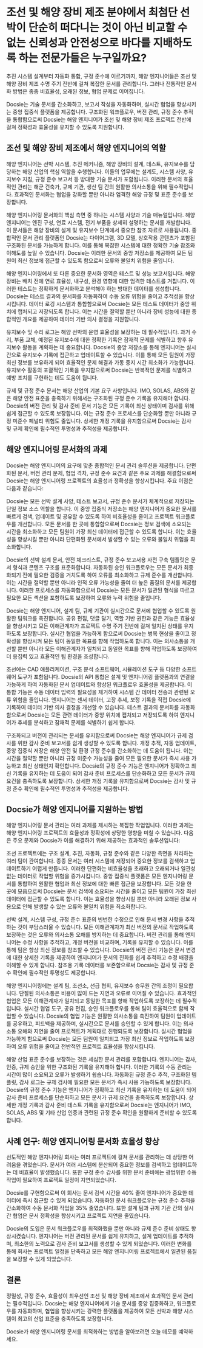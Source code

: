 # 조선 및 해양 장비 제조 분야에서 최첨단 선박이 단순히 떠다니는 것이 아닌 비교할 수 없는 신뢰성과 안전성으로 바다를 지배하도록 하는 전문가들은 누구일까요?

추진 시스템 설계부터 자동화 통합, 규정 준수에 이르기까지, 해양 엔지니어들은 조선 및 해양 장비 제조 수명 주기 전반에 걸쳐 복잡한 문서를 관리합니다. 그러나 전통적인 문서화 방법은 종종 비효율성, 오래된 정보, 협업 문제로 이어집니다.

Docsie는 기술 문서를 간소화하고, 보고서 작성을 자동화하며, 실시간 협업을 향상시키는 중앙 집중식 플랫폼을 제공합니다. 구조화된 워크플로우, 버전 관리, 규정 준수 추적을 통합함으로써 Docsie는 해양 엔지니어가 조선 및 해양 장비 제조 프로젝트 전반에 걸쳐 정확성과 효율성을 유지할 수 있도록 지원합니다.

## 조선 및 해양 장비 제조에서 해양 엔지니어의 역할

해양 엔지니어는 선박 시스템, 추진 메커니즘, 해양 장비의 설계, 테스트, 유지보수를 담당하는 해양 산업의 핵심 역할을 수행합니다. 이들의 업무에는 설계도, 시스템 사양, 유지보수 지침, 규정 준수 보고서 등 방대한 기술 문서가 포함됩니다. 이러한 문서의 효율적인 관리는 해군 건축가, 규제 기관, 생산 팀 간의 원활한 의사소통을 위해 필수적입니다. 효과적인 문서화는 협업을 강화할 뿐만 아니라 엄격한 해양 규정 및 표준 준수를 보장합니다.

해양 엔지니어링 문서화의 핵심 측면 중 하나는 시스템 사양과 기술 매뉴얼입니다. 해양 엔지니어는 엔진 구성, 연료 시스템, 전기 부품을 상세히 설명하는 문서를 개발합니다. 이 문서들은 해양 장비의 설계 및 유지보수 단계에서 중요한 참조 자료로 사용됩니다. 종합적인 문서 관리 플랫폼인 Docsie는 다이어그램, 3D 모델, 상호작용 콘텐츠가 포함된 구조화된 문서를 가능하게 합니다. 이를 통해 복잡한 시스템에 대한 정확한 기술 참조와 이해도를 높일 수 있습니다. Docsie는 이러한 문서의 중앙 저장소를 제공하여 모든 팀원이 최신 정보에 접근할 수 있도록 함으로써 오류와 불일치 위험을 줄입니다.

해양 엔지니어링에서 또 다른 중요한 문서화 영역은 테스트 및 성능 보고서입니다. 해양 장비는 배치 전에 연료 효율성, 내구성, 환경 영향에 대한 엄격한 테스트를 거칩니다. 이러한 테스트는 정확하게 문서화하고 분석해야 하는 방대한 데이터를 생성합니다. Docsie는 테스트 결과의 문서화를 자동화하여 수동 오류 위험을 줄이고 추적성을 향상시킵니다. 데이터 로깅 시스템과 통합함으로써 Docsie는 모든 테스트 데이터가 중앙 위치에 캡처되고 저장되도록 합니다. 이는 시간을 절약할 뿐만 아니라 장비 성능에 대한 종합적인 개요를 제공하여 데이터 기반 의사 결정을 지원합니다.

유지보수 및 수리 로그는 해양 선박의 운영 효율성을 보장하는 데 필수적입니다. 과거 수리, 부품 교체, 예정된 유지보수에 대한 정확한 기록은 잠재적 문제를 식별하고 향후 유지보수 활동을 계획하는 데 중요합니다. Docsie의 중앙 저장소를 통해 엔지니어는 실시간으로 유지보수 기록에 접근하고 업데이트할 수 있습니다. 이를 통해 모든 팀원이 가장 최신 정보를 보유하게 되어 효율적인 문제 해결과 가동 중지 시간 최소화가 가능합니다. 유지보수 활동의 포괄적인 기록을 유지함으로써 Docsie는 반복적인 문제를 식별하고 예방 조치를 구현하는 데도 도움이 됩니다.

규제 및 규정 준수 문서는 해양 산업의 기본 요구 사항입니다. IMO, SOLAS, ABS와 같은 해양 안전 표준을 충족하기 위해서는 구조화된 규정 준수 기록을 유지해야 합니다. Docsie의 버전 관리 및 감사 준비 문서 기능은 모든 기록이 최신 상태이며 검사를 위해 쉽게 접근할 수 있도록 보장합니다. 이는 규정 준수 프로세스를 단순화할 뿐만 아니라 규정 미준수 페널티 위험도 줄입니다. 상세한 개정 기록을 유지함으로써 Docsie는 감사 및 규제 확인에 필수적인 투명성과 추적성을 제공합니다.

## 해양 엔지니어링 문서화의 과제

Docsie는 해양 엔지니어의 요구에 맞춘 종합적인 문서 관리 솔루션을 제공합니다. 단편화된 문서, 버전 관리 문제, 협업 격차, 규정 준수 요건과 같은 주요 과제를 해결함으로써 Docsie는 해양 엔지니어링 프로젝트의 효율성과 정확성을 향상시킵니다. 주요 이점은 다음과 같습니다:

Docsie는 모든 선박 설계 사양, 테스트 보고서, 규정 준수 문서가 체계적으로 저장되는 단일 정보 소스 역할을 합니다. 이 중앙 집중식 저장소는 해양 엔지니어가 중요한 문서를 빠르게 검색, 업데이트 및 공유할 수 있도록 하여 비효율성을 줄이고 프로젝트 워크플로우를 개선합니다. 모든 문서를 한 곳에 통합함으로써 Docsie는 정보 검색에 소요되는 시간을 최소화하고 모든 팀원이 가장 최신 데이터에 접근할 수 있도록 합니다. 이는 효율성을 향상시킬 뿐만 아니라 단편화된 문서에서 발생할 수 있는 오류와 불일치 위험을 최소화합니다.

Docsie의 선박 설계 문서, 안전 체크리스트, 규정 준수 보고서용 사전 구축 템플릿은 문서 형식과 콘텐츠 구조를 표준화합니다. 자동화된 승인 워크플로우는 모든 문서가 최종화되기 전에 필요한 검증을 거치도록 하여 오류를 최소화하고 규제 준수를 개선합니다. 이는 시간을 절약할 뿐만 아니라 인적 오류 가능성을 줄여 더 높은 품질의 문서를 제공합니다. 이러한 프로세스를 자동화함으로써 Docsie는 모든 문서가 일관된 형식을 따르고 필요한 모든 섹션을 포함하도록 보장하여 오류와 누락 위험을 줄입니다.

Docsie는 해양 엔지니어, 설계 팀, 규제 기관이 실시간으로 문서에 협업할 수 있도록 원활한 팀워크를 촉진합니다. 공유 편집, 댓글 달기, 역할 기반 권한과 같은 기능은 효율성을 향상시키고 모든 이해관계자가 프로젝트 수명 주기 전반에 걸쳐 일치된 상태를 유지하도록 보장합니다. 실시간 협업을 가능하게 함으로써 Docsie는 병목 현상을 줄이고 정확성을 향상시켜 모든 팀이 동일한 목표를 향해 작업하도록 합니다. 이는 의사소통을 개선할 뿐만 아니라 모든 이해관계자가 일치되고 동일한 목표를 향해 작업하도록 보장하여 더 응집력 있고 효율적인 팀 환경을 조성합니다.

조선에는 CAD 애플리케이션, 구조 분석 소프트웨어, 시뮬레이션 도구 등 다양한 소프트웨어 도구가 포함됩니다. Docsie의 API 통합은 설계 및 엔지니어링 플랫폼과의 연결을 가능하게 하여 자동화된 문서 업데이트와 향상된 워크플로우 효율성을 제공합니다. 이 통합 기능은 수동 데이터 입력의 필요성을 제거하여 시스템 간 데이터 전송과 관련된 오류 위험을 줄입니다. 엔지니어는 센서 데이터, 고장 추세, 보정 기록을 직접 Docsie에 기록하여 데이터 기반 의사 결정을 개선할 수 있습니다. 테스트 결과의 문서화를 자동화함으로써 Docsie는 모든 관련 데이터가 중앙 위치에 캡처되고 저장되도록 하여 엔지니어가 추세를 분석하고 잠재적 문제를 식별하기 쉽게 합니다.

구조화되고 버전이 관리되는 문서를 유지함으로써 Docsie는 해양 엔지니어가 규제 검사를 위한 감사 준비 보고서를 쉽게 생성할 수 있도록 합니다. 개정 추적, 자동 업데이트, 중앙 집중식 저장은 해양 안전 및 환경 규정 준수를 간소화하는 데 도움이 됩니다. 이는 시간을 절약할 뿐만 아니라 규정 미준수 가능성을 줄여 모든 필요한 문서가 즉시 사용 가능하고 최신 상태인지 확인합니다. Docsie의 규정 준수 기능은 엔지니어가 정확하고 최신 기록을 유지하는 데 도움이 되어 감사 준비 프로세스를 단순화하고 모든 문서가 규제 요건을 충족하도록 보장합니다. 상세한 개정 기록을 유지함으로써 Docsie는 감사 및 규정 준수 확인에 필수적인 투명성과 추적성을 제공합니다.

## Docsie가 해양 엔지니어를 지원하는 방법

해양 엔지니어링 문서 관리는 여러 과제를 제시하는 복잡한 작업입니다. 이러한 과제는 해양 엔지니어링 프로젝트의 효율성과 정확성에 상당한 영향을 미칠 수 있습니다. 다음은 주요 문제와 Docsie가 이를 해결하기 위해 제공하는 효과적인 솔루션입니다:

조선 프로젝트에는 구조 설계, 추진, 자동화, 규정 준수와 같은 다양한 측면을 처리하는 여러 팀이 관여합니다. 종종 문서는 여러 시스템에 저장되어 중요한 정보를 검색하고 업데이트하기 어렵게 만듭니다. 이러한 단편화는 비효율성을 초래하고 오래되거나 일관성 없는 데이터로 작업할 위험을 증가시킵니다. 중앙 집중식 플랫폼은 모든 엔지니어링 문서를 통합하여 원활한 협업과 최신 정보에 대한 빠른 접근을 보장합니다. 모든 것을 한 곳에 모음으로써 Docsie는 문서 검색에 소요되는 시간을 줄이고 모든 팀원이 가장 최신 데이터에 접근할 수 있도록 합니다. 이는 효율성을 향상시킬 뿐만 아니라 오래된 정보 사용으로 인해 발생할 수 있는 오류와 불일치 위험을 최소화합니다.

선박 설계, 시스템 구성, 규정 준수 표준의 빈번한 수정으로 인해 문서 변경 사항을 추적하는 것이 부담스러울 수 있습니다. 모든 이해관계자가 최신 버전의 문서로 작업하도록 보장하는 것은 오류와 의사소통 오해를 방지하는 데 중요합니다. 버전 관리를 통해 엔지니어는 수정 사항을 추적하고, 개정 버전을 비교하며, 기록을 유지할 수 있습니다. 이를 통해 팀은 항상 최신 정보를 참조할 수 있습니다. Docsie의 버전 관리 기능은 문서 변경에 대한 상세한 기록을 제공하여 엔지니어가 문서의 진화를 쉽게 추적하고 수정 배경을 이해할 수 있게 합니다. 참조용 기록 데이터를 보존함으로써 Docsie는 감사 및 규정 준수 확인에 필수적인 투명성도 제공합니다.

해양 엔지니어링에는 설계 팀, 조선소, 선급 협회, 유지보수 승무원 간의 조정이 필요합니다. 단절된 의사소통은 비용이 많이 드는 지연과 오류로 이어질 수 있습니다. 효과적인 협업은 모든 이해관계자가 일치되고 동일한 목표를 향해 작업하도록 보장하는 데 필수적입니다. 실시간 협업 도구, 공유 편집, 승인 워크플로우를 통해 팀이 효율적으로 함께 작업할 수 있습니다. Docsie의 협업 기능은 원활한 의사소통을 촉진하여 팀원이 업데이트를 공유하고, 피드백을 제공하며, 실시간으로 문서를 승인할 수 있게 합니다. 이는 의사소통 오해와 지연을 줄여 프로젝트가 계획대로 진행되도록 보장합니다. 실시간 협업을 가능하게 함으로써 Docsie는 모든 팀원이 일치되고 가장 최신 정보로 작업하도록 보장하여 오류 위험을 줄이고 전반적인 프로젝트 효율성을 향상시킵니다.

해양 산업 표준 준수를 보장하는 것은 세심한 문서 관리를 포함합니다. 엔지니어는 감사, 인증, 규제 승인을 위한 구조화된 기록을 유지해야 합니다. 이러한 기록의 수동 관리는 시간이 많이 소요되고 오류가 발생하기 쉽습니다. 자동화된 규정 준수 추적, 구조화된 템플릿, 감사 로그는 규제 검사에 필요한 모든 문서가 즉시 사용 가능하도록 보장합니다. Docsie의 규정 준수 기능은 엔지니어가 정확하고 최신 기록을 유지하는 데 도움이 되어 감사 준비 프로세스를 단순화하고 모든 문서가 규제 요건을 충족하도록 보장합니다. 상세한 개정 기록과 감사 준비 테스트 기록을 유지함으로써 Docsie는 엔지니어가 IMO, SOLAS, ABS 및 기타 산업 인증과 관련된 규정 준수 확인을 원활하게 준비할 수 있도록 합니다.

## 사례 연구: 해양 엔지니어링 문서화 효율성 향상

선도적인 해양 엔지니어링 회사는 여러 프로젝트에 걸쳐 문서를 관리하는 데 상당한 어려움을 겪었습니다. 문서가 여러 시스템에 분산되어 중요한 정보를 검색하고 업데이트하는 데 비효율이 발생했습니다. 또한 규정 준수 감사를 위한 문서 준비에는 광범위한 수동 작업이 필요하여 프로젝트 일정이 지연되었습니다.

Docsie를 구현함으로써 이 회사는 문서 검색 시간을 40% 줄여 엔지니어가 중요한 데이터에 즉시 접근할 수 있게 되었습니다. 자동화된 문서 워크플로우는 규정 준수 추적을 간소화하여 수동 문서화 작업을 35% 줄였습니다. 또한 설계 팀과 규제 기관 간의 실시간 협업은 문서 정확성을 향상시키고 프로젝트 지연을 줄였습니다.

Docsie의 도입은 문서 워크플로우를 최적화했을 뿐만 아니라 규제 준수 준비 상태도 향상시켰습니다. 엔지니어는 버전 관리된 문서를 쉽게 유지하고, 설계 업데이트를 추적하며, 최소한의 노력으로 감사 준비 보고서를 생성할 수 있게 되었습니다. 이러한 변화를 통해 회사는 프로젝트 일정을 단축하고 모든 해양 엔지니어링 프로젝트에서 일관된 품질을 보장할 수 있게 되었습니다.

## 결론

정밀성, 규정 준수, 효율성이 최우선인 조선 및 해양 장비 제조에서 효과적인 문서 관리는 필수적입니다. Docsie는 해양 엔지니어에게 기술 문서를 중앙 집중화하고, 워크플로우를 자동화하며, 협업을 향상시키는 강력한 플랫폼을 제공하여 모든 선박과 해양 시스템이 최고의 산업 표준을 충족하도록 보장합니다.

Docsie가 해양 엔지니어링 문서를 최적화하는 방법을 알아보려면 오늘 데모를 예약하세요.